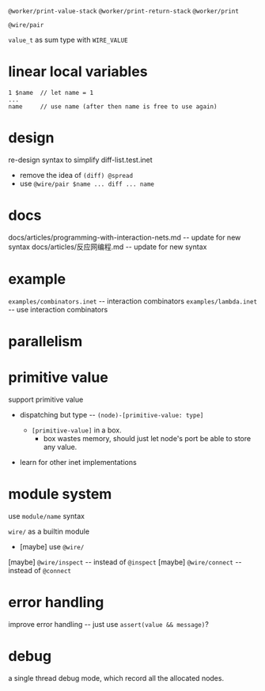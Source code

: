 `@worker/print-value-stack`
`@worker/print-return-stack`
`@worker/print`

`@wire/pair`

`value_t` as sum type with `WIRE_VALUE`

# linear local variables

```
1 $name  // let name = 1
...
name     // use name (after then name is free to use again)
```

# design

re-design syntax to simplify diff-list.test.inet

- remove the idea of `(diff) @spread`
- use `@wire/pair $name ... diff ... name`

# docs

docs/articles/programming-with-interaction-nets.md -- update for new syntax
docs/articles/反应网编程.md -- update for new syntax

# example

`examples/combinators.inet` -- interaction combinators
`examples/lambda.inet` -- use interaction combinators

# parallelism

# primitive value

support primitive value

- dispatching but type -- `(node)-[primitive-value: type]`
  - `[primitive-value]` in a box.
    - box wastes memory, should just let node's port be able to store any value.

- learn for other inet implementations

# module system

use `module/name` syntax

`wire/` as a builtin module

- [maybe] use `@wire/`

[maybe] `@wire/inspect` -- instead of `@inspect`
[maybe] `@wire/connect` -- instead of `@connect`

# error handling

improve error handling -- just use `assert(value && message)`?

# debug

a single thread debug mode, which record all the allocated nodes.
